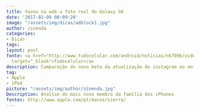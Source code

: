```yaml
---
title: Vazou na web a foto real do Galaxy S8
date: '2017-02-09 08:09:20'
image: "/assets/img/dicas/adblock1.jpg"
author: zinenda
categories:
- Dicas
tags: 
layout: post
fonte: <a href="http://www.tudocelular.com/android/noticias/n67996/videochamadas-no-android-via-booyah-app.html"
  target="_blank">Tudocelular</a>
description: Camparação do novo beta da atualização do instagram ao antigo beta
tag:
- Apple
- iPod
picture: "/assets/img/author/zinenda.jpg"
Description: Analíse do mais novo membro da família dos iPhones
fontes: http://www.apple.com/pt/macos/sierra/
---
```

